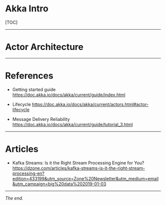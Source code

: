 Akka Intro
===============================================================================

[TOC]



-------------------------------------------------------------------------------
# Actor Architecture




-------------------------------------------------------------------------------
# References

- Getting started guide
  https://doc.akka.io/docs/akka/current/guide/index.html

- Lifecycle
  https://doc.akka.io/docs/akka/current/actors.html#actor-lifecycle 

- Message Delivery Reliability
  https://doc.akka.io/docs/akka/current/guide/tutorial_3.html 

  
-------------------------------------------------------------------------------
# Articles

- Kafka Streams: Is it the Right Stream Processing Engine for You?
  https://dzone.com/articles/kafka-streams-is-it-the-right-stream-processing-en?edition=433199&utm_source=Zone%20Newsletter&utm_medium=email&utm_campaign=big%20data%202019-01-03


-------------------------------------------------------------------------------
_The end._

